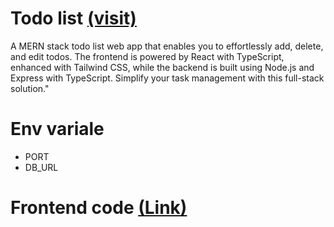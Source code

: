 # Todo list [(visit)](https://todo-list-frontend-ts.onrender.com/)

A MERN stack todo list web app that enables you to effortlessly add, delete, and edit todos. The frontend is powered by React with TypeScript, enhanced with Tailwind CSS, while the backend is built using Node.js and Express with TypeScript. Simplify your task management with this full-stack solution."

# Env variale

- PORT
- DB_URL

# Frontend code [(Link)](https://github.com/itz-AmdadulHaque/Todo-list-Frontend-TS-)
